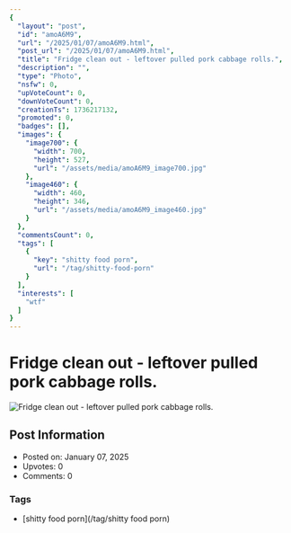 ```yaml
---
{
  "layout": "post",
  "id": "amoA6M9",
  "url": "/2025/01/07/amoA6M9.html",
  "post_url": "/2025/01/07/amoA6M9.html",
  "title": "Fridge clean out - leftover pulled pork cabbage rolls.",
  "description": "",
  "type": "Photo",
  "nsfw": 0,
  "upVoteCount": 0,
  "downVoteCount": 0,
  "creationTs": 1736217132,
  "promoted": 0,
  "badges": [],
  "images": {
    "image700": {
      "width": 700,
      "height": 527,
      "url": "/assets/media/amoA6M9_image700.jpg"
    },
    "image460": {
      "width": 460,
      "height": 346,
      "url": "/assets/media/amoA6M9_image460.jpg"
    }
  },
  "commentsCount": 0,
  "tags": [
    {
      "key": "shitty food porn",
      "url": "/tag/shitty-food-porn"
    }
  ],
  "interests": [
    "wtf"
  ]
}
---
```


# Fridge clean out - leftover pulled pork cabbage rolls.

![Fridge clean out - leftover pulled pork cabbage rolls.](/assets/media/amoA6M9_image700.jpg)

## Post Information

- Posted on: January 07, 2025
- Upvotes: 0
- Comments: 0

### Tags

- [shitty food porn](/tag/shitty food porn)
